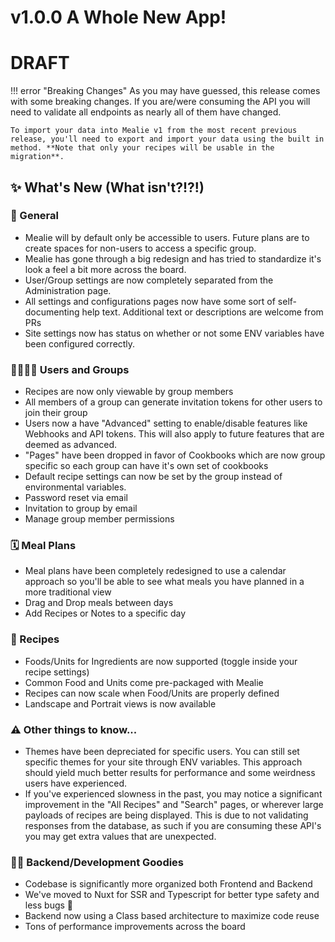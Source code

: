 # v1.0.0 A Whole New App!

# DRAFT

!!! error "Breaking Changes"
    As you may have guessed, this release comes with some breaking changes. If you are/were consuming the API you will need to validate all endpoints as nearly all of them have changed. 

    To import your data into Mealie v1 from the most recent previous release, you'll need to export and import your data using the built in method. **Note that only your recipes will be usable in the migration**.


## ✨ What's New (What isn't?!?!)

### 🥳 General
- Mealie will by default only be accessible to users. Future plans are to create spaces for non-users to access a specific group.
- Mealie has gone through a big redesign and has tried to standardize it's look a feel a bit more across the board.
- User/Group settings are now completely separated from the Administration page.
- All settings and configurations pages now have some sort of self-documenting help text. Additional text or descriptions are welcome from PRs
- Site settings now has status on whether or not some ENV variables have been configured correctly. 

### 👨‍👩‍👧‍👦 Users and Groups
- Recipes are now only viewable by group members
- All members of a group can generate invitation tokens for other users to join their group
- Users now a have "Advanced" setting to enable/disable features like Webhooks and API tokens. This will also apply to future features that are deemed as advanced.
- "Pages" have been dropped in favor of Cookbooks which are now group specific so each group can have it's own set of cookbooks
- Default recipe settings can now be set by the group instead of environmental variables.
- Password reset via email
- Invitation to group by email
- Manage group member permissions

### 🗓 Meal Plans
- Meal plans have been completely redesigned to use a calendar approach so you'll be able to see what meals you have planned in a more traditional view
- Drag and Drop meals between days
- Add Recipes or Notes to a specific day

### 🥙 Recipes
- Foods/Units for Ingredients are now supported (toggle inside your recipe settings)
- Common Food and Units come pre-packaged with Mealie
- Recipes can now scale when Food/Units are properly defined
- Landscape and Portrait views is now available

### ⚠️ Other things to know...
- Themes have been depreciated for specific users. You can still set specific themes for your site through ENV variables. This approach should yield much better results for performance and some weirdness users have experienced.
- If you've experienced slowness in the past, you may notice a significant improvement in the "All Recipes" and "Search" pages, or wherever large payloads of recipes are being displayed. This is due to not validating responses from the database, as such if you are consuming these API's you may get extra values that are unexpected.


### 👨‍💻 Backend/Development Goodies
- Codebase is significantly more organized both Frontend and Backend
- We've moved to Nuxt for SSR and Typescript for better type safety and less bugs 🎉
- Backend now using a Class based architecture to maximize code reuse
- Tons of performance improvements across the board
